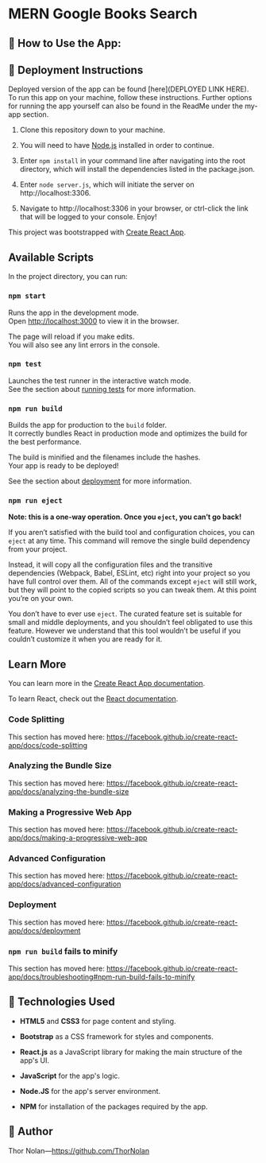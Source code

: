 MERN Google Books Search
==============================================


## 🔑 How to Use the App:



## 📁 Deployment Instructions

Deployed version of the app can be found [here](DEPLOYED LINK HERE). To run this app on your machine, follow these instructions. Further options for running the app yourself can also be found in the ReadMe under the my-app section. 

1. Clone this repository down to your machine.
   
2. You will need to have [Node.js](https://nodejs.org/en/) installed in order to continue. 
   
3. Enter `npm install` in your command line after navigating into the root directory, which will install the dependencies listed in the package.json.
   
4. Enter `node server.js`, which will initiate the server on http://localhost:3306.
   
5. Navigate to http://localhost:3306 in your browser, or ctrl-click the link that will be logged to your console. Enjoy!

This project was bootstrapped with [Create React App](https://github.com/facebook/create-react-app).

## Available Scripts

In the project directory, you can run:

### `npm start`

Runs the app in the development mode.<br>
Open [http://localhost:3000](http://localhost:3000) to view it in the browser.

The page will reload if you make edits.<br>
You will also see any lint errors in the console.

### `npm test`

Launches the test runner in the interactive watch mode.<br>
See the section about [running tests](https://facebook.github.io/create-react-app/docs/running-tests) for more information.

### `npm run build`

Builds the app for production to the `build` folder.<br>
It correctly bundles React in production mode and optimizes the build for the best performance.

The build is minified and the filenames include the hashes.<br>
Your app is ready to be deployed!

See the section about [deployment](https://facebook.github.io/create-react-app/docs/deployment) for more information.

### `npm run eject`

**Note: this is a one-way operation. Once you `eject`, you can’t go back!**

If you aren’t satisfied with the build tool and configuration choices, you can `eject` at any time. This command will remove the single build dependency from your project.

Instead, it will copy all the configuration files and the transitive dependencies (Webpack, Babel, ESLint, etc) right into your project so you have full control over them. All of the commands except `eject` will still work, but they will point to the copied scripts so you can tweak them. At this point you’re on your own.

You don’t have to ever use `eject`. The curated feature set is suitable for small and middle deployments, and you shouldn’t feel obligated to use this feature. However we understand that this tool wouldn’t be useful if you couldn’t customize it when you are ready for it.

## Learn More

You can learn more in the [Create React App documentation](https://facebook.github.io/create-react-app/docs/getting-started).

To learn React, check out the [React documentation](https://reactjs.org/).

### Code Splitting

This section has moved here: https://facebook.github.io/create-react-app/docs/code-splitting

### Analyzing the Bundle Size

This section has moved here: https://facebook.github.io/create-react-app/docs/analyzing-the-bundle-size

### Making a Progressive Web App

This section has moved here: https://facebook.github.io/create-react-app/docs/making-a-progressive-web-app

### Advanced Configuration

This section has moved here: https://facebook.github.io/create-react-app/docs/advanced-configuration

### Deployment

This section has moved here: https://facebook.github.io/create-react-app/docs/deployment

### `npm run build` fails to minify

This section has moved here: https://facebook.github.io/create-react-app/docs/troubleshooting#npm-run-build-fails-to-minify


## 🔧 Technologies Used  

+ **HTML5** and **CSS3** for page content and styling.

+ **Bootstrap** as a CSS framework for styles and components.
  
+ **React.js** as a JavaScript library for making the main structure of the app's UI.

+ **JavaScript** for the app's logic.
  
+ **Node.JS** for the app's server environment.

+ **NPM** for installation of the packages required by the app.
  

## 🌌 Author 

Thor Nolan—https://github.com/ThorNolan
